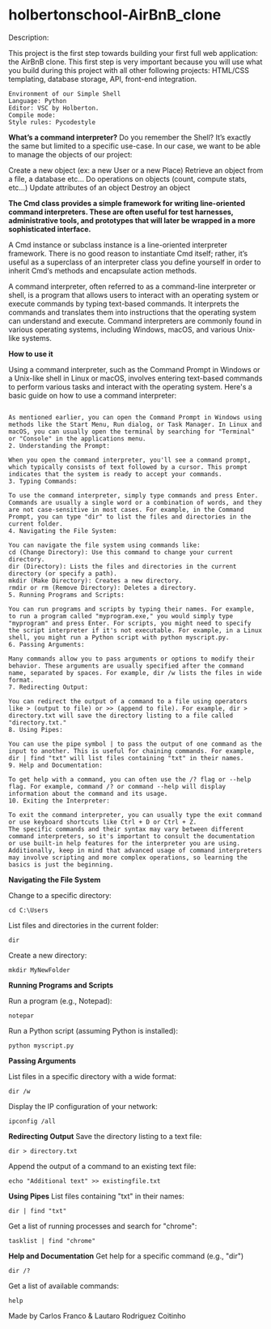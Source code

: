 # holbertonschool-AirBnB_clone

Description:

This project is the first step towards building your first full web application: the AirBnB clone. This first step is very important because you will use what you build during this project with all other following projects: HTML/CSS templating, database storage, API, front-end integration.

```
Environment of our Simple Shell
Language: Python
Editor: VSC by Holberton.
Compile mode: 
Style rules: Pycodestyle
```

**What’s a command interpreter?**
Do you remember the Shell? It’s exactly the same but limited to a specific use-case. In our case, we want to be able to manage the objects of our project:

Create a new object (ex: a new User or a new Place)
Retrieve an object from a file, a database etc…
Do operations on objects (count, compute stats, etc…)
Update attributes of an object
Destroy an object

**The Cmd class provides a simple framework for writing line-oriented command interpreters. These are often useful for test harnesses, administrative tools, and prototypes that will later be wrapped in a more sophisticated interface.**

A Cmd instance or subclass instance is a line-oriented interpreter framework. There is no good reason to instantiate Cmd itself; rather, it’s useful as a superclass of an interpreter class you define yourself in order to inherit Cmd‘s methods and encapsulate action methods.

A command interpreter, often referred to as a command-line interpreter or shell, is a program that allows users to interact with an operating system or execute commands by typing text-based commands. It interprets the commands and translates them into instructions that the operating system can understand and execute. Command interpreters are commonly found in various operating systems, including Windows, macOS, and various Unix-like systems.

**How to use it**

Using a command interpreter, such as the Command Prompt in Windows or a Unix-like shell in Linux or macOS, involves entering text-based commands to perform various tasks and interact with the operating system. Here's a basic guide on how to use a command interpreter:

```1. Opening the Command Interpreter:

As mentioned earlier, you can open the Command Prompt in Windows using methods like the Start Menu, Run dialog, or Task Manager. In Linux and macOS, you can usually open the terminal by searching for "Terminal" or "Console" in the applications menu.
2. Understanding the Prompt:

When you open the command interpreter, you'll see a command prompt, which typically consists of text followed by a cursor. This prompt indicates that the system is ready to accept your commands.
3. Typing Commands:

To use the command interpreter, simply type commands and press Enter. Commands are usually a single word or a combination of words, and they are not case-sensitive in most cases. For example, in the Command Prompt, you can type "dir" to list the files and directories in the current folder.
4. Navigating the File System:

You can navigate the file system using commands like:
cd (Change Directory): Use this command to change your current directory.
dir (Directory): Lists the files and directories in the current directory (or specify a path).
mkdir (Make Directory): Creates a new directory.
rmdir or rm (Remove Directory): Deletes a directory.
5. Running Programs and Scripts:

You can run programs and scripts by typing their names. For example, to run a program called "myprogram.exe," you would simply type "myprogram" and press Enter. For scripts, you might need to specify the script interpreter if it's not executable. For example, in a Linux shell, you might run a Python script with python myscript.py.
6. Passing Arguments:

Many commands allow you to pass arguments or options to modify their behavior. These arguments are usually specified after the command name, separated by spaces. For example, dir /w lists the files in wide format.
7. Redirecting Output:

You can redirect the output of a command to a file using operators like > (output to file) or >> (append to file). For example, dir > directory.txt will save the directory listing to a file called "directory.txt."
8. Using Pipes:

You can use the pipe symbol | to pass the output of one command as the input to another. This is useful for chaining commands. For example, dir | find "txt" will list files containing "txt" in their names.
9. Help and Documentation:

To get help with a command, you can often use the /? flag or --help flag. For example, command /? or command --help will display information about the command and its usage.
10. Exiting the Interpreter:

To exit the command interpreter, you can usually type the exit command or use keyboard shortcuts like Ctrl + D or Ctrl + Z.
The specific commands and their syntax may vary between different command interpreters, so it's important to consult the documentation or use built-in help features for the interpreter you are using. Additionally, keep in mind that advanced usage of command interpreters may involve scripting and more complex operations, so learning the basics is just the beginning.
```

**Navigating the File System**

Change to a specific directory:
```
cd C:\Users
```
List files and directories in the current folder:
```
dir
```
Create a new directory:
```
mkdir MyNewFolder
```
**Running Programs and Scripts**

Run a program (e.g., Notepad):
```
notepar
```
Run a Python script (assuming Python is installed):
```
python myscript.py
```
**Passing Arguments**

List files in a specific directory with a wide format:
```
dir /w
```
Display the IP configuration of your network:
```
ipconfig /all
```
**Redirecting Output**
Save the directory listing to a text file:
```
dir > directory.txt
```
Append the output of a command to an existing text file:
```
echo "Additional text" >> existingfile.txt
```
**Using Pipes**
List files containing "txt" in their names:
```
dir | find "txt"
```
Get a list of running processes and search for "chrome":
```
tasklist | find "chrome"
```
**Help and Documentation**
Get help for a specific command (e.g., "dir")
```
dir /?
```
Get a list of available commands:
```
help
```




Made by Carlos Franco & Lautaro Rodriguez Coitinho 


